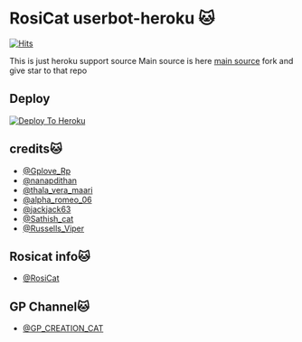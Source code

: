 # RosiCat userbot-heroku 🐱

[![Hits](https://hits.seeyoufarm.com/api/count/incr/badge.svg?url=https%3A%2F%2Fgithub.com%2FMr-confused%2Fcatpack&count_bg=%2379C83D&title_bg=%23555555&icon=&icon_color=%23E7E7E7&title=hits&edge_flat=false)](https://github.com/PravincyGp/catpack)

This is just heroku support source 
Main source is here [main source](https://github.com/PravincyGp/catpack) fork and give star to that repo 

## Deploy
[![Deploy To Heroku](https://www.herokucdn.com/deploy/button.svg)](https://dashboard.heroku.com/new?template=https://github.com/gprose1234gmail/rosicat)

## credits🐱
   - [@Gplove_Rp](https://t.me/Gplove_Rp)
   - [@nanapdithan](https://t.me/nanapdithan)
   - [@thala_vera_maari](https://t.me/thala_vera_maari)
   - [@alpha_romeo_06](https://t.me/alpha_romeo_06)
   - [@jackjack63 ](https://t.me/jackjack63 )
   - [@Sathish_cat](https://t.me/Sathish_cat)
- [@Russells_Viper](https://t.me/Russells_Viper)
## Rosicat info🐱
   -  [@RosiCat](https://t.me/RosiCat)
## GP Channel🐱
   - [@GP_CREATION_CAT](https://t.me/GP_CREATION_CAT)
